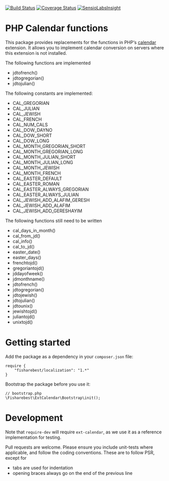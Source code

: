 [![Build Status](https://travis-ci.org/fisharebest/localization.svg?branch=master)](https://travis-ci.org/fisharebest/localization)
[![Coverage Status](https://coveralls.io/repos/fisharebest/localization/badge.png)](https://coveralls.io/r/fisharebest/localization)
[![SensioLabsInsight](https://insight.sensiolabs.com/projects/a252b4b3-62c1-40bd-be44-43a7dc6e4a9b/mini.png)](https://insight.sensiolabs.com/projects/a252b4b3-62c1-40bd-be44-43a7dc6e4a9b)

PHP Calendar functions
==========================

This package provides replacements for the functions in PHP‘s
[calendar](php.net/manual/en/book.calendar.php) extension.
It allows you to implement calendar conversion on servers
where this extension is not installed.

The following functions are implemented

* jdtofrench()
* jdtogregorian()
* jdtojulian()

The following constants are implemented:

* CAL_GREGORIAN
* CAL_JULIAN
* CAL_JEWISH
* CAL_FRENCH
* CAL_NUM_CALS
* CAL_DOW_DAYNO
* CAL_DOW_SHORT
* CAL_DOW_LONG
* CAL_MONTH_GREGORIAN_SHORT
* CAL_MONTH_GREGORIAN_LONG
* CAL_MONTH_JULIAN_SHORT
* CAL_MONTH_JULIAN_LONG
* CAL_MONTH_JEWISH
* CAL_MONTH_FRENCH
* CAL_EASTER_DEFAULT
* CAL_EASTER_ROMAN
* CAL_EASTER_ALWAYS_GREGORIAN
* CAL_EASTER_ALWAYS_JULIAN
* CAL_JEWISH_ADD_ALAFIM_GERESH
* CAL_JEWISH_ADD_ALAFIM
* CAL_JEWISH_ADD_GERESHAYIM


The following functions still need to be written

* cal_days_in_month()
* cal_from_jd()
* cal_info()
* cal_to_jd()
* easter_date()
* easter_days()
* frenchtojd()
* gregoriantojd()
* jddayofweek()
* jdmonthname()
* jdtofrench()
* jdtogregorian()
* jdtojewish()
* jdtojulian()
* jdtounix()
* jewishtojd()
* juliantojd()
* unixtojd()


Getting started
===============

Add the package as a dependency in your `composer.json` file:

    require {
        "fisharebest/localization": "1.*"
    }

Bootstrap the package before you use it:

    // bootstrap.php
    \Fisharebest\ExtCalendar\Bootstrap\init();

Development
===========

Note that `require-dev` will require `ext-calendar`, as we use it as a reference
implementation for testing.

Pull requests are welcome.  Please ensure you include unit-tests where applicable,
and follow the coding conventions.  These are to follow PSR, except for

* tabs are used for indentation
* opening braces always go on the end of the previous line
